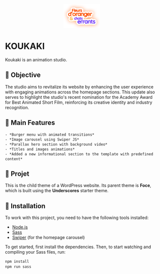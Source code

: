 <p align="center">
  <img src="assets/img/logo-koukaki.png" alt="Koukaki's logo" height="80px">
</p>

# KOUKAKI

Koukaki is an animation studio. 

## 🔹 Objective

The studio aims to revitalize its website by enhancing the user experience with engaging animations across the homepage sections. This update also serves to highlight the studio's recent nomination for the Academy Award for Best Animated Short Film, reinforcing its creative identity and industry recognition.


## 🔹 Main Features

    - *Burger menu with animated transitions*
    - *Image carousel using Swiper JS*
    - *Parallax hero section with background video*
    - *Titles and images animations*
    - *Added a new informational section to the template with predefined content*
    

## 🔹 Projet
This is the child theme of a WordPress website. Its parent theme is **Foce**, which is built using the **Underscores** starter theme.  

## 🔹 Installation
To work with this project, you need to have the following tools installed:

- [Node.js](https://nodejs.org/)
- [Sass](https://sass-lang.com/)
- [Swiper](https://swiperjs.com/) (for the homepage carousel)

To get started, first install the dependencies. Then, to start watching and compiling your Sass files, run:

```bash
npm install
npm run sass